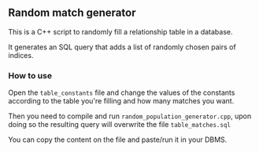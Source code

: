 ## Random match generator
This is a C++ script to randomly fill a relationship table in a database.

It generates an SQL query that adds a list of randomly chosen pairs of indices.



### How to use
Open the `table_constants` file and change the values of the constants according to the table you're filling and how many matches you want.

Then you need to compile and run `random_population_generator.cpp`, upon doing so the resulting query will overwrite the file `table_matches.sql`

You can copy the content on the file and paste/run it in your DBMS.
